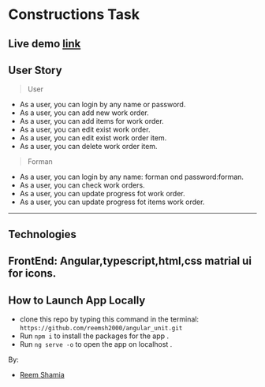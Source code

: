 # Constructions Task

## Live demo   [link](https://62b0b897e39add71d3982e8c--gleeful-griffin-047569.netlify.app/)

## User Story 

> User
* As a user, you can login by any name or password. 
* As a user, you can add new work order.
* As a user, you can add items for work order.
* As a user, you can edit exist work order.
* As a user, you can edit exist work order item.
* As a user, you can delete work order item.

> Forman
* As a user, you can login by any name: forman ond password:forman. 
* As a user, you can check work orders.
* As a user, you can update progress fot  work order.
* As a user, you can update progress fot items work order.

------
## Technologies 
**FrontEnd**: Angular,typescript,html,css matrial ui for icons.
-----------
## How to Launch App Locally
 * clone this repo by typing this command in the terminal:
 ```https://github.com/reemsh2000/angular_unit.git```
* Run `npm i` to install the packages for the app .
* Run `ng serve -o` to open the app on localhost .

By:
* [Reem Shamia](https://github.com/reemsh2000)

